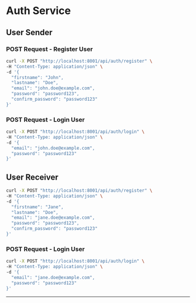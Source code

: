 # Auth Service

## User Sender

### POST Request - Register User

```sh
curl -X POST "http://localhost:8001/api/auth/register" \
-H "Content-Type: application/json" \
-d '{
  "firstname": "John",
  "lastname": "Doe",
  "email": "john.doe@example.com",
  "password": "password123",
  "confirm_password": "password123"
}'
```

### POST Request - Login User

```sh
curl -X POST "http://localhost:8001/api/auth/login" \
-H "Content-Type: application/json" \
-d '{
  "email": "john.doe@example.com",
  "password": "password123"
}'
```

## User Receiver

```sh
curl -X POST "http://localhost:8001/api/auth/register" \
-H "Content-Type: application/json" \
-d '{
  "firstname": "Jane",
  "lastname": "Doe",
  "email": "jane.doe@example.com",
  "password": "password123",
  "confirm_password": "password123"
}'
```

### POST Request - Login User

```sh
curl -X POST "http://localhost:8001/api/auth/login" \
-H "Content-Type: application/json" \
-d '{
  "email": "jane.doe@example.com",
  "password": "password123"
}'
```

---